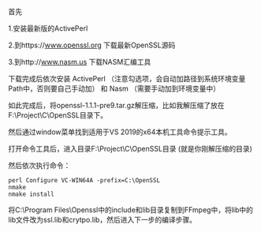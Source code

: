 首先

1.安装最新版的ActivePerl

2.到https://www.openssl.org 下载最新OpenSSL源码

3.到http://www.nasm.us 下载NASM汇编工具

下载完成后依次安装 ActivePerl （注意勾选项，会自动加路径到系统环境变量Path中，否则要自己手动加） 和 Nasm （需要手动加到环境变量中）

如此完成后，将openssl-1.1.1-pre9.tar.gz解压缩，比如我解压缩了放在F:\Project\C\OpenSSL目录下。

然后通过window菜单找到适用于VS 2019的x64本机工具命令提示工具。

打开命令工具后，进入目录F:\Project\C\OpenSSL目录 (就是你刚解压缩的目录)

然后依次执行命令：

```
perl Configure VC-WIN64A -prefix=C:\OpenSSL
nmake
nmake install
```

将C:\Program Files\Openssl中的include和lib目录复制到FFmpeg中，将lib中的lib文件改为ssl.lib和crytpo.lib，然后进入下一步的编译步骤。
